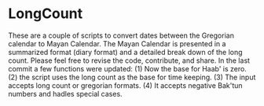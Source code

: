 # LongCount
These are a couple of scripts to convert dates between the Gregorian calendar to Mayan Calendar. The Mayan Calendar is presented in a summarized format (diary format) and a detailed break down of the long count. Please feel free to revise the code, contribute, and share.
In the last commit a few functions were updated: (1) Now the base for Haab' is zero. (2) the script uses the long count as the base for time keeping. (3) The input accepts long count or gregorian formats. (4) It accepts negative Bak'tun numbers and hadles special cases.
